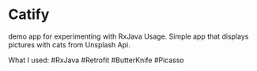 # Catify
demo app for experimenting with RxJava Usage. 
Simple app that displays pictures with cats from Unsplash Api.

What I used:
#RxJava
#Retrofit
#ButterKnife
#Picasso
